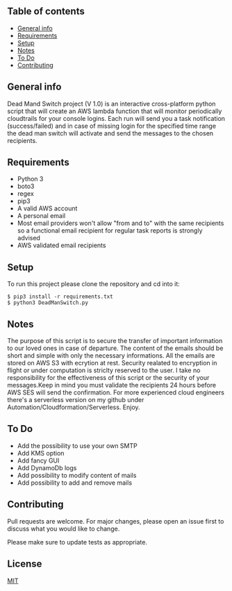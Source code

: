 ## Table of contents
* [General info](#general-info)
* [Requirements](#requirements)
* [Setup](#setup)
* [Notes](#notes)
* [To Do](#ToDo)
* [Contributing](#contributing)

## General info
Dead Mand Switch project (V 1.0) is an interactive cross-platform python script that will create an AWS lambda function that will monitor periodically cloudtrails for your console logins. Each run will send you a task notification (success/failed) and in case of missing login for the specified time range the dead man switch will activate and send the messages to the chosen recipients.
	
## Requirements

* Python 3
* boto3
* regex
* pip3
* A valid AWS account
* A personal email
* Most email providers won't allow "from and to" with the same recipients so a functional email recipient for regular task reports is strongly advised
* AWS validated email recipients
	
## Setup
To run this project please clone the repository and cd into it:

```
$ pip3 install -r requirements.txt
$ python3 DeadManSwitch.py
```
## Notes
The purpose of this script is to secure the transfer of important information to our loved ones in case of departure. The content of the emails should be short and simple with only the necessary informations. All the emails are stored on AWS S3 with ecrytion at rest. Security realated to encryption in flight or under computation is striclty reserved to the user. I take no responsibility for the effectiveness of this script or the security of your messages.Keep in mind you must validate the recipients 24 hours before AWS SES will send the confirmation. For more experienced cloud engineers there's a serverless version on my github under Automation/Cloudformation/Serverless. Enjoy.

## To Do
* Add the possibility to use your own SMTP
* Add KMS option
* Add fancy GUI
* Add DynamoDb logs
* Add possibility to modify content of mails
* Add possibility to add and remove mails

## Contributing
Pull requests are welcome. For major changes, please open an issue first to discuss what you would like to change.

Please make sure to update tests as appropriate.

## License
[MIT](https://choosealicense.com/licenses/mit/)
